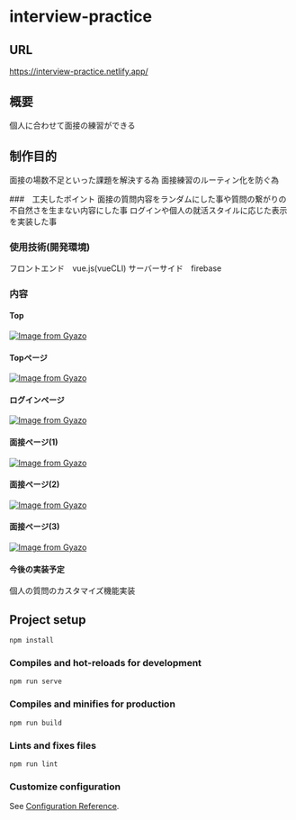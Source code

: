 # interview-practice

## URL
https://interview-practice.netlify.app/

## 概要
個人に合わせて面接の練習ができる

## 制作目的
面接の場数不足といった課題を解決する為
面接練習のルーティン化を防ぐ為

###　工夫したポイント
面接の質問内容をランダムにした事や質問の繋がりの不自然さを生まない内容にした事
ログインや個人の就活スタイルに応じた表示を実装した事

### 使用技術(開発環境)
フロントエンド　vue.js(vueCLI)
サーバーサイド　firebase


### 内容
#### Top
[![Image from Gyazo](https://i.gyazo.com/a40615999cebb57d4fa3f7a2df37f386.jpg)](https://gyazo.com/a40615999cebb57d4fa3f7a2df37f386)

#### Topページ<br>
[![Image from Gyazo](https://i.gyazo.com/c8c9c9ee8175f57edf4326d5778dce22.gif)](https://gyazo.com/c8c9c9ee8175f57edf4326d5778dce22)

#### ログインページ<br>
[![Image from Gyazo](https://i.gyazo.com/9ec2fffc699ecd7fb12e6f174bb44af4.gif)](https://gyazo.com/9ec2fffc699ecd7fb12e6f174bb44af4)


#### 面接ページ(1)<br>
[![Image from Gyazo](https://i.gyazo.com/35081310c6a0e3ba351f49daaa3d00cd.gif)](https://gyazo.com/35081310c6a0e3ba351f49daaa3d00cd)

#### 面接ページ(2)<br>
[![Image from Gyazo](https://i.gyazo.com/9244bcc7d88609de791b5477cfffc612.gif)](https://gyazo.com/9244bcc7d88609de791b5477cfffc612)

#### 面接ページ(3)<br>
[![Image from Gyazo](https://i.gyazo.com/4f2f052de14aba2343eb7ebf5ec9d0b6.gif)](https://gyazo.com/4f2f052de14aba2343eb7ebf5ec9d0b6)


#### 今後の実装予定
個人の質問のカスタマイズ機能実装


## Project setup
```
npm install
```

### Compiles and hot-reloads for development
```
npm run serve
```

### Compiles and minifies for production
```
npm run build
```

### Lints and fixes files
```
npm run lint
```

### Customize configuration
See [Configuration Reference](https://cli.vuejs.org/config/).
